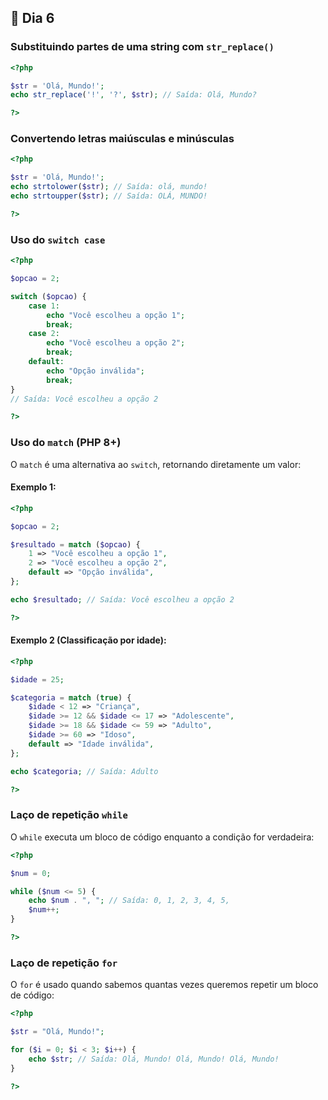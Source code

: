 ## 📌 Dia 6

### **Substituindo partes de uma string com `str_replace()`**

```php
<?php

$str = 'Olá, Mundo!';
echo str_replace('!', '?', $str); // Saída: Olá, Mundo?

?>
```

### **Convertendo letras maiúsculas e minúsculas**

```php
<?php

$str = 'Olá, Mundo!';
echo strtolower($str); // Saída: olá, mundo!
echo strtoupper($str); // Saída: OLÁ, MUNDO!

?>
```

### **Uso do `switch case`**

```php
<?php

$opcao = 2;

switch ($opcao) {
    case 1:
        echo "Você escolheu a opção 1";
        break;
    case 2:
        echo "Você escolheu a opção 2";
        break;
    default:
        echo "Opção inválida";
        break;
}
// Saída: Você escolheu a opção 2

?>
```

### **Uso do `match` (PHP 8+)**

O `match` é uma alternativa ao `switch`, retornando diretamente um valor:

#### Exemplo 1:

```php
<?php

$opcao = 2;

$resultado = match ($opcao) {
    1 => "Você escolheu a opção 1",
    2 => "Você escolheu a opção 2",
    default => "Opção inválida",
};

echo $resultado; // Saída: Você escolheu a opção 2

?>
```

#### Exemplo 2 (Classificação por idade):

```php
<?php

$idade = 25;

$categoria = match (true) {
    $idade < 12 => "Criança",
    $idade >= 12 && $idade <= 17 => "Adolescente",
    $idade >= 18 && $idade <= 59 => "Adulto",
    $idade >= 60 => "Idoso",
    default => "Idade inválida",
};

echo $categoria; // Saída: Adulto

?>
```

### **Laço de repetição `while`**

O `while` executa um bloco de código enquanto a condição for verdadeira:

```php
<?php

$num = 0;

while ($num <= 5) {
    echo $num . ", "; // Saída: 0, 1, 2, 3, 4, 5,
    $num++;
}

?>
```

### **Laço de repetição `for`**

O `for` é usado quando sabemos quantas vezes queremos repetir um bloco de código:

```php
<?php

$str = "Olá, Mundo!";

for ($i = 0; $i < 3; $i++) {
    echo $str; // Saída: Olá, Mundo! Olá, Mundo! Olá, Mundo!
}

?>
```
